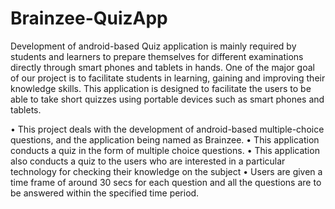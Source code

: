 # Brainzee-QuizApp

Development of android-based Quiz application is mainly required by students and learners to prepare themselves for different examinations directly through smart phones and tablets in hands. One of the major goal of our project is to facilitate students in learning, gaining and improving their knowledge skills. This application is designed to facilitate the users to be able to take short quizzes using portable devices such as smart phones and tablets.

• This project deals with the development of android-based multiple-choice questions, and the application being named as Brainzee.
• This application conducts a quiz in the form of multiple choice questions.
• This application also conducts a quiz to the users who are interested in a particular technology for checking their knowledge on the subject
• Users are given a time frame of around 30 secs for each question and all the questions are to be answered within the specified time period.
